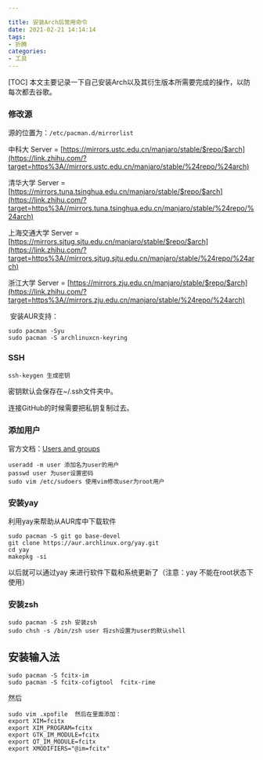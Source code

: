 ```yaml
---

title: 安装Arch后常用命令
date: 2021-02-21 14:14:14
tags: 
- 折腾
categories: 
- 工具
---
```

[TOC]
本文主要记录一下自己安装Arch以及其衍生版本所需要完成的操作，以防每次都去谷歌。
### 修改源

源的位置为：`/etc/pacman.d/mirrorlist` 

中科大 Server = [https://mirrors.ustc.edu.cn/manjaro/stable/$repo/$arch](https://link.zhihu.com/?target=https%3A//mirrors.ustc.edu.cn/manjaro/stable/%24repo/%24arch)

清华大学 Server = [https://mirrors.tuna.tsinghua.edu.cn/manjaro/stable/$repo/$arch](https://link.zhihu.com/?target=https%3A//mirrors.tuna.tsinghua.edu.cn/manjaro/stable/%24repo/%24arch)

上海交通大学 Server = [https://mirrors.sjtug.sjtu.edu.cn/manjaro/stable/$repo/$arch](https://link.zhihu.com/?target=https%3A//mirrors.sjtug.sjtu.edu.cn/manjaro/stable/%24repo/%24arch)

浙江大学 Server = [https://mirrors.zju.edu.cn/manjaro/stable/$repo/$arch](https://link.zhihu.com/?target=https%3A//mirrors.zju.edu.cn/manjaro/stable/%24repo/%24arch)

​	安装AUR支持：

```
sudo pacman -Syu 
sudo pacman -S archlinuxcn-keyring
```



### SSH

```
ssh-keygen 生成密钥
```

密钥默认会保存在~/.ssh文件夹中。

连接GitHub的时候需要把私钥复制过去。

### 添加用户

官方文档：[Users and groups](https://wiki.archlinux.org/index.php/users_and_groups) 

```
useradd -m user 添加名为user的用户
passwd user 为user设置密码
sudo vim /etc/sudoers 使用vim修改user为root用户
```

### 安装yay

利用yay来帮助从AUR库中下载软件

```
sudo pacman -S git go base-devel
git clone https://aur.archlinux.org/yay.git
cd yay
makepkg -si
```

以后就可以通过yay 来进行软件下载和系统更新了（注意：yay 不能在root状态下使用）



### 安装zsh

```
sudo pacman -S zsh 安装zsh
sudo chsh -s /bin/zsh user 将zsh设置为user的默认shell
```

## 安装输入法

```
sudo pacman -S fcitx-im
sudo pacman -S fcitx-cofigtool 	fcitx-rime
```

然后

```
sudo vim .xpofile  然后在里面添加：
export XIM=fcitx
export XIM_PROGRAM=fcitx
export GTK_IM_MODULE=fcitx
export QT_IM_MODULE=fcitx
export XMODIFIERS="@im=fcitx"
```

